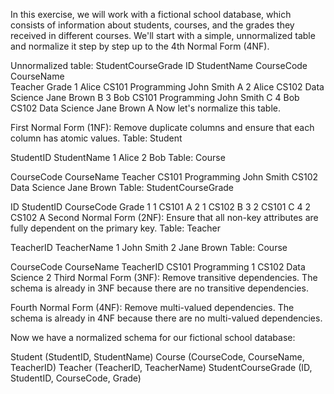 In this exercise, we will work with a fictional school 
database, which consists of information about students, 
courses, and the grades they received in different courses. 
We'll start with a simple, unnormalized table and normalize 
it step by step up to the 4th Normal Form (4NF).

Unnormalized table: StudentCourseGrade
ID	StudentName	CourseCode	CourseName	
Teacher	Grade
1	Alice	CS101	Programming	John Smith	A
2	Alice	CS102	Data Science	Jane Brown	B
3	Bob	CS101	Programming	John Smith	C
4	Bob	CS102	Data Science	Jane Brown	A
Now let's normalize this table.

First Normal Form (1NF):
Remove duplicate columns and ensure that each column has 
atomic values.
Table: Student

StudentID	StudentName
1	Alice
2	Bob
Table: Course

CourseCode	CourseName	Teacher
CS101	Programming	John Smith
CS102	Data Science	Jane Brown
Table: StudentCourseGrade

ID	StudentID	CourseCode	Grade
1	1	CS101	A
2	1	CS102	B
3	2	CS101	C
4	2	CS102	A
Second Normal Form (2NF):
Ensure that all non-key attributes are fully dependent on the 
primary key.
Table: Teacher

TeacherID	TeacherName
1	John Smith
2	Jane Brown
Table: Course

CourseCode	CourseName	TeacherID
CS101	Programming	1
CS102	Data Science	2
Third Normal Form (3NF):
Remove transitive dependencies.
The schema is already in 3NF because there are no transitive 
dependencies.

Fourth Normal Form (4NF):
Remove multi-valued dependencies.
The schema is already in 4NF because there are no 
multi-valued dependencies.

Now we have a normalized schema for our fictional school 
database:

Student (StudentID, StudentName)
Course (CourseCode, CourseName, TeacherID)
Teacher (TeacherID, TeacherName)
StudentCourseGrade (ID, StudentID, CourseCode, Grade)




